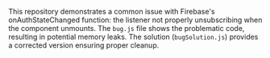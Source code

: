 This repository demonstrates a common issue with Firebase's onAuthStateChanged function: the listener not properly unsubscribing when the component unmounts.  The `bug.js` file shows the problematic code, resulting in potential memory leaks.  The solution (`bugSolution.js`) provides a corrected version ensuring proper cleanup.
